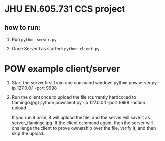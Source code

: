 # JHU EN.605.731 CCS project

## how to run:
1) Run `python server.py`

2) Once Server has started: `python client.py`


# POW example client/server
1) Start the server first from one command window:
      python powserver.py -ip 127.0.0.1 -port 9998
2) Run the client once to upload the file (currently hardcoded to flamingo.jpg)
      python powclient.py -ip 127.0.0.1 -port 9998 -action upload
      
   If you run it once, it will upload the file, and the server will save it
   as server_flamingo.jpg.  If the client command again, then the server will
   challenge the client to prove ownership over the file, verify it, and
   then skip the upload.
